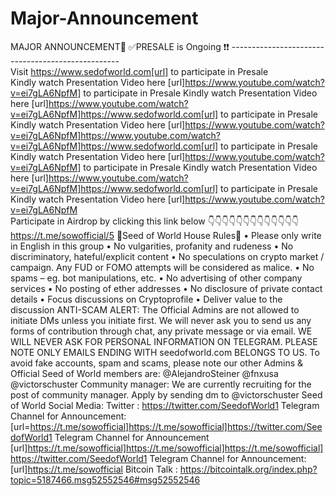 # Major-Announcement
MAJOR ANNOUNCEMENT🎉  ✅PRESALE is Ongoing ❗️❗️ --------------------------------------------------  
Visit https://www.sedofworld.com[url] to participate in Presale   
Kindly watch Presentation Video here [url]https://www.youtube.com/watch?v=ei7gLA6NpfM] 
to participate in Presale   Kindly watch Presentation Video here [url]https://www.youtube.com/watch?v=ei7gLA6NpfM]https://www.sedofworld.com[url] to participate in Presale   
Kindly watch Presentation Video here [url]https://www.youtube.com/watch?v=ei7gLA6NpfM]https://www.youtube.com/watch?v=ei7gLA6NpfM]https://www.sedofworld.com[url] to participate in Presale   
Kindly watch Presentation Video here [url]https://www.youtube.com/watch?v=ei7gLA6NpfM] 
to participate in Presale   Kindly watch Presentation Video here [url]https://www.youtube.com/watch?v=ei7gLA6NpfM]https://www.sedofworld.com[url] to participate in Presale   Kindly watch Presentation 
Video here [url]https://www.youtube.com/watch?v=ei7gLA6NpfM  
Participate in Airdrop by clicking this link below 👇👇👇👇👇👇👇👇👇👇👇👇👇 
https://t.me/sowofficial/5  📌Seed of World House Rules📌 • Please only write in English in this group • No vulgarities, profanity and rudeness • No discriminatory, hateful/explicit content • No speculations on crypto market / campaign. Any FUD or FOMO attempts will be considered as malice. • No spams – eg. bot manipulations, etc. • No advertising of other company services • No posting of ether addresses • No disclosure of private contact details • Focus discussions on Cryptoprofile • Deliver value to the discussion  ANTI-SCAM ALERT: The Official Admins are not allowed to initiate DMs unless you initiate first. We will never ask you to send us any forms of contribution through chat, any private message or via email. WE WILL NEVER ASK FOR PERSONAL INFORMATION ON TELEGRAM. PLEASE NOTE ONLY EMAILS ENDING WITH seedofworld.com BELONGS TO US. To avoid fake accounts, spam and scams, please note our other Admins &amp; Official Seed of World members are: @AlejandroSteiner @fnxusa @victorschuster   Community manager: We are currently recruiting for the post of community manager. Apply by sending dm to @victorschuster  Seed of World Social Media: 
Twitter : https://twitter.com/SeedofWorld1
Telegram Channel for Announcement: [url=https://t.me/sowofficial]https://t.me/sowofficial]https://twitter.com/SeedofWorld1 
Telegram Channel for Announcement [url]https://t.me/sowofficial]https://t.me/sowofficial]https://t.me/sowofficial]https://twitter.com/SeedofWorld1 
Telegram Channel for Announcement: [url]https://t.me/sowofficial 
Bitcoin Talk : https://bitcointalk.org/index.php?topic=5187466.msg52552546#msg52552546
